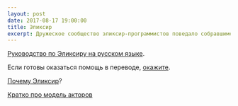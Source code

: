 ```yaml
---
layout: post
date: 2017-08-17 19:00:00
title: Эликсир
excerpt: Дружеское сообщество эликсир-программистов поведало собравшимся об Эликсире.
---
```


[Руководство по Эликсиру на русском языке](https://elixirschool.com/ru).

Если готовы оказаться помощь в переводе, [окажите](https://github.com/wunsh/elixir-docs-ru).

[Почему Эликсир](https://pragtob.wordpress.com/2017/07/26/choosing-elixir-for-the-code-not-the-performance/)?

[Кратко про модель акторов](http://www.brianstorti.com/the-actor-model/)
